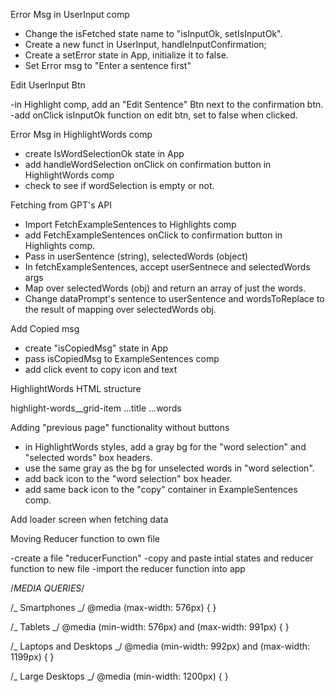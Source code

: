 Error Msg in UserInput comp

- Change the isFetched state name to "isInputOk, setIsInputOk".
- Create a new funct in UserInput, handleInputConfirmation;
- Create a setError state in App, initialize it to false.
- Set Error msg to "Enter a sentence first"

Edit UserInput Btn

-in Highlight comp, add an "Edit Sentence" Btn next to the confirmation btn.
-add onClick isInputOk function on edit btn, set to false when clicked.

Error Msg in HighlightWords comp

- create IsWordSelectionOk state in App
- add handleWordSelection onClick on confirmation button in HighlightWords comp
- check to see if wordSelection is empty or not.

Fetching from GPT's API

- Import FetchExampleSentences to Highlights comp
- add FetchExampleSentences onClick to confirmation button in Highlights comp.
- Pass in userSentence (string), selectedWords (object)
- In fetchExampleSentences, accept userSentnece and selectedWords args
- Map over selectedWords (obj) and return an array of just the words.
- Change dataPrompt's sentence to userSentence and wordsToReplace to the result of mapping over selectedWords obj.

Add Copied msg

- create "isCopiedMsg" state in App
- pass isCopiedMsg to ExampleSentences comp
- add click event to copy icon and text

HighlightWords HTML structure

highlight-words\_\_grid-item
...title
...words

Adding "previous page" functionality without buttons

- in HighlightWords styles, add a gray bg for the "word selection" and "selected words" box headers.
- use the same gray as the bg for unselected words in "word selection".
- add back icon to the "word selection" box header.
- add same back icon to the "copy" container in ExampleSentences comp.

Add loader screen when fetching data

Moving Reducer function to own file

-create a file "reducerFunction"
-copy and paste intial states and reducer function to new file
-import the reducer function into app

/_MEDIA QUERIES_/

/_ Smartphones _/
@media (max-width: 576px) {
}

/_ Tablets _/
@media (min-width: 576px) and (max-width: 991px) {
}

/_ Laptops and Desktops _/
@media (min-width: 992px) and (max-width: 1199px) {
}

/_ Large Desktops _/
@media (min-width: 1200px) {
}
